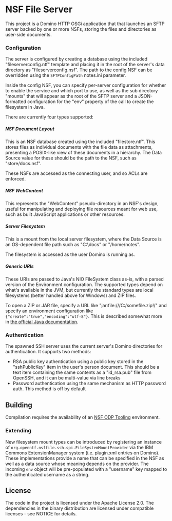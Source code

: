 # NSF File Server

This project is a Domino HTTP OSGi application that that launches an SFTP server backed by one or more NSFs, storing the files and directories as user-side documents.

### Configuration

The server is configured by creating a database using the included "fileserverconfig.ntf" template and placing it in the root of the server's data directory as "fileserverconfig.nsf". The path to the config NSF can be overridden using the `SFTPConfigPath` notes.ini parameter.

Inside the config NSF, you can specify per-server configuration for whether to enable the service and which port to use, as well as the sub directory "mounts" that will appear as the root of the SFTP server and a JSON-formatted configuration for the "env" property of the call to create the filesystem in Java.

There are currently four types supported:

##### NSF Document Layout

This is an NSF database created using the included "filestore.ntf". This stores files as individual documents with the file data as attachments, presenting a POSIX-like view of these documents in a hierarchy. The Data Source value for these should be the path to the NSF, such as "store/docs.nsf".

These NSFs are accessed as the connecting user, and so ACLs are enforced.

##### NSF WebContent

This represents the "WebContent" pseudo-directory in an NSF's design, useful for manipulating and deploying file resources meant for web use, such as built JavaScript applications or other resources.

##### Server Filesystem

This is a mount from the local server filesystem, where the Data Source is an OS-dependent file path such as "C:\docs" or "/home/notes".

The filesystem is accessed as the user Domino is running as.

##### Generic URIs

These URIs are passed to Java's NIO FileSystem class as-is, with a parsed version of the Environment configuration. The supported types depend on what's available in the JVM, but currently the standard types are local filesystems (better handled above for Windows) and ZIP files.

To open a ZIP or JAR file, specify a URL like "jar:file:///C:/somefile.zip!/" and specify an environment configuration like `{"create":"true","encoding":"utf-8"}`. This is described somewhat more in [the official Java documentation](https://docs.oracle.com/javase/8/docs/technotes/guides/io/fsp/zipfilesystemprovider.html).

### Authentication

The spawned SSH server uses the current server's Domino directories for authentication. It supports two methods:

- RSA public key authentication using a public key stored in the "sshPublicKey" item in the user's person document. This should be a text item containing the same contents as a "id_rsa.pub" file from OpenSSH, and it can be multi-value via line breaks
- Password authentication using the same mechanism as HTTP password auth. This method is off by default

## Building

Compilation requires the availability of an [NSF ODP Tooling](https://www.openntf.org/main.nsf/project.xsp?r=project/NSF%20ODP%20Tooling) environment.

### Extending

New filesystem mount types can be introduced by registering an instance of `org.openntf.nsffile.ssh.spi.FileSystemMountProvider` via the IBM Commons ExtensionManager system (i.e. plugin.xml entries on Domino). These implementations provide a name that can be specified in the NSF as well as a data source whose meaning depends on the provider. The incoming `env` object will be pre-populated with a "username" key mapped to the authenticated username as a string.

## License

The code in the project is licensed under the Apache License 2.0. The dependencies in the binary distribution are licensed under compatible licenses - see NOTICE for details.